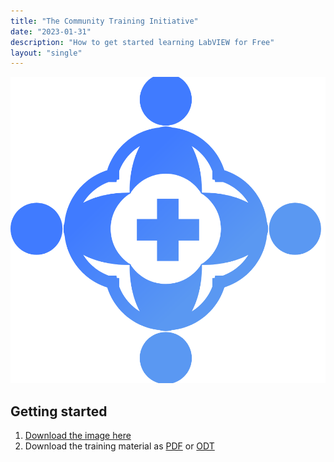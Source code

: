 ```yaml
---
title: "The Community Training Initiative"
date: "2023-01-31"
description: "How to get started learning LabVIEW for Free"
layout: "single"
---
```


![Comunity logo](./CTI_no_shadow.png)

## Getting started

1. [Download the image here](https://downloads.gcentral.org/vm/20231021_OpenSUSE_CTIBase.ova)
2. Download the training material as [PDF](https://downloads.gcentral.org/Tutor%20Instructions%20Course%201%20-%20v0.1.0.pdf) or [ODT](https://downloads.gcentral.org/Tutor%20Instructions%20Course%201%20-%20v0.1.0.odt)

